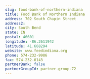 ```yaml
---
slug: food-bank-of-northern-indiana
title: Food Bank of Northern Indiana
address: 702 South Chapin Street
address2: 
city: South Bend
state: IN
postal: 46601
longitude: -86.2611942
latitude: 41.668294
website: www.feedindiana.org
phone: 574-232-9986
fax: 574-232-0143
partnerBank: false
partnerGroupId: partner-group-72
---
```

